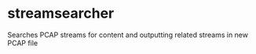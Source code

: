 # streamsearcher
Searches PCAP streams for content and outputting related streams in new PCAP file

